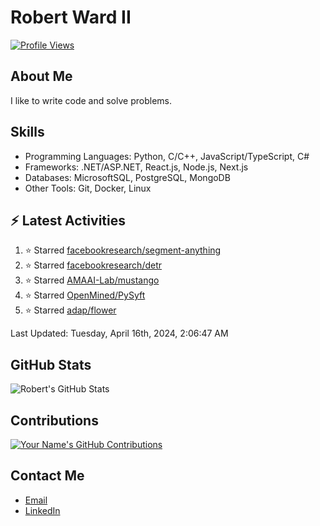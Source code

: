 
# Robert Ward II

[![Profile Views](https://komarev.com/ghpvc/?username=Robert-W-Ward)](https://github.com/Robert-W-Ward)

## About Me
I like to write code and solve problems.

## Skills
- Programming Languages: Python, C/C++, JavaScript/TypeScript, C#
- Frameworks: .NET/ASP.NET, React.js, Node.js, Next.js
- Databases: MicrosoftSQL, PostgreSQL, MongoDB
- Other Tools: Git, Docker, Linux

## :zap: Latest Activities
<!--RECENT_ACTIVITY:start-->
1. ⭐ Starred [facebookresearch/segment-anything](https://github.com/facebookresearch/segment-anything)
2. ⭐ Starred [facebookresearch/detr](https://github.com/facebookresearch/detr)
3. ⭐ Starred [AMAAI-Lab/mustango](https://github.com/AMAAI-Lab/mustango)
4. ⭐ Starred [OpenMined/PySyft](https://github.com/OpenMined/PySyft)
5. ⭐ Starred [adap/flower](https://github.com/adap/flower)
<!--RECENT_ACTIVITY:end-->

<!--RECENT_ACTIVITY:last_update-->
Last Updated: Tuesday, April 16th, 2024, 2:06:47 AM
<!--RECENT_ACTIVITY:last_update_end-->

<!--END_SECTIN:activity-->
## GitHub Stats
![Robert's GitHub Stats](https://github-readme-stats.vercel.app/api?username=Robert-W-Ward&show_icons=true&theme=radical)

## Contributions
[![Your Name's GitHub Contributions](https://github-readme-streak-stats.herokuapp.com/?user=Robert-W-Ward&theme=radical)](https://github.com/your-username)

## Contact Me
- [Email](mailto:robertwesleyward2019@gmail.com)
- [LinkedIn](https://linkedin.com/in/https://www.linkedin.com/in/robert-ward-ii/)
